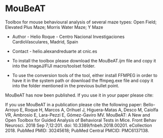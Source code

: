 # MouBeAT

 Toolbox for mouse behavioural analysis of several maze types:
 Open Field; Elevated Plus Maze; Morris Water Maze; Y Maze
 * Author - Helio Roque - Centro Nacional Investigaciones CardioVasculares, Madrid, Spain
 * Contact - helio.alexandreduarte at cnic.es

 * To install the toolbox please download the MouBeAT.ijm file and copy it into the ImageJ/FIJI macro/toolset folder.
 * To use the conversion tools of the tool, either install FFMPEG in order to have it in the system path or download the ffmpeg.exe file and copy it into the folder mentioned in the previous bullet point.
 
 MouBeAT has now been published. If you use it in your paper please cite:
 
If you use MouBeAT in a publication please cite the following paper:
Bello-Arroyo E, Roque H, Marcos A, Orihuel J, Higuera-Matas A, Desco M,
Caiolfa VR, Ambrosio E, Lara-Pezzi E, Gómez-Gaviro MV. MouBeAT: A New and Open
Toolbox for Guided Analysis of Behavioral Tests in Mice. Front Behav Neurosci.
2018 Sep 7;12:201. doi: 10.3389/fnbeh.2018.00201. eCollection 2018. PubMed PMID: 
30245618; PubMed Central PMCID: PMC6137138.

